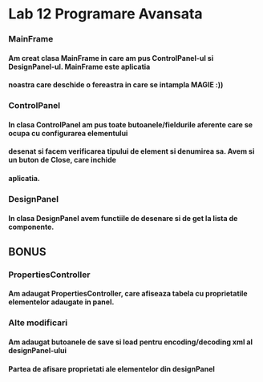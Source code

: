 # Lab 12 Programare Avansata
### MainFrame
#### Am creat clasa MainFrame in care am pus ControlPanel-ul si DesignPanel-ul. MainFrame este aplicatia
#### noastra care deschide o fereastra in care se intampla MAGIE :))
### ControlPanel
#### In clasa ControlPanel am pus toate butoanele/fieldurile aferente care se ocupa cu configurarea elementului
#### desenat si facem verificarea tipului de element si denumirea sa. Avem si un buton de Close, care inchide
#### aplicatia.
### DesignPanel
#### In clasa DesignPanel avem functiile de desenare si de get la lista de componente.

## BONUS
### PropertiesController
#### Am adaugat PropertiesController, care afiseaza tabela cu proprietatile elementelor adaugate in panel.
### Alte modificari
#### Am adaugat butoanele de save si load pentru encoding/decoding xml al designPanel-ului
#### Partea de afisare proprietati ale elementelor din designPanel